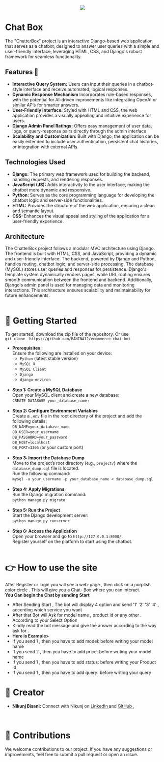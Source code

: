 <div align="center">
  <img src="client/public/logo.png">
</div>

<h1>  Chat Box  </h1>
The "ChatterBox" project is an interactive Django-based web application that serves as a chatbot, designed to answer user queries with a simple and user-friendly interface, leveraging HTML, CSS, and Django's robust framework for seamless functionality.
<br>

<h2>Features 🎯</h2>
<ul>
<li><strong>Interactive Query System:</strong> Users can input their queries in a chatbot-style interface and receive automated, logical responses.</li>
<li><strong>Dynamic Response Mechanism</strong> Incorporates rule-based responses, with the potential for AI-driven improvements like integrating OpenAI or similar APIs for smarter answers.</li>
<li><strong>User-Friendly Interface:</strong> Styled with HTML and CSS, the web application provides a visually appealing and intuitive experience for users.</li>
<li><strong>Django Admin Panel Ratings:</strong> Offers easy management of user data, logs, or query-response pairs directly through the admin interface</li>
<li><strong>Scalability and Customization:</strong> Built with Django, the application can be easily extended to include user authentication, persistent chat histories, or integration with external APIs. </li>

</ul>

<h2>Technologies Used</h2>
<ul>

  <li><strong>Django:</strong> The primary web framework used for building the backend, handling requests, and rendering responses.</li>
  <li><strong>JavaScript (JS):</strong> Adds interactivity to the user interface, making the chatbot more dynamic and responsive.</li>
  <li><strong>Python:</strong> Serves as the core programming language for developing the chatbot logic and server-side functionalities.</li>
  <li><strong>HTML:</strong> Provides the structure of the web application, ensuring a clean and semantic layout.</li>
  <li><strong>CSS:</strong> Enhances the visual appeal and styling of the application for a user-friendly experience.</li>

</ul>

<h2>Architecture</h2>
The ChatterBox project follows a modular MVC  architecture using Django. The frontend is built with HTML, CSS, and JavaScript, providing a dynamic and user-friendly interface. The backend, powered by Django and Python, handles routing, chatbot logic, and server-side processing. The database (MySQL) stores user queries and responses for persistence. Django's template system dynamically renders pages, while URL routing ensures smooth communication between the frontend and backend. Additionally, Django's admin panel is used for managing data and monitoring interactions. This architecture ensures scalability and maintainability for future enhancements.

<br>
<br>
<h1>🚀 Getting Started</h1>
To get started, download the zip file of the repository. Or use <br>
<code>git clone  https://github.com/RANINA12/ecommerce-chat-bot</code><br>
<ul> <li> <strong>Prerequisites:</strong><br> Ensure the following are installed on your device:<br> <ul> <li><code>Python</code> (latest stable version)</li> <li><code>MySQL 8</code></li> <li><code>MySQL Client</code></li> <li><code>Django</code></li> <li><code>django-environ</code></li> </ul> </li><br> <li> <strong>Step 1: Create a MySQL Database</strong><br> Open your MySQL client and create a new database:<br> <code>CREATE DATABASE your_database_name;</code> </li><br> <li> <strong>Step 2: Configure Environment Variables</strong><br> Create a <code>.env</code> file in the root directory of the project and add the following details:<br> <code>DB_NAME=your_database_name</code><br> <code>DB_USER=your_username</code><br> <code>DB_PASSWORD=your_password</code><br> <code>DB_HOST=localhost</code><br> <code>DB_PORT=3306</code> (or your custom port)<br> </li><br> <li> <strong>Step 3: Import the Database Dump</strong><br> Move to the project’s root directory (e.g., <code>project/</code>) where the <code>database_dump.sql</code> file is located.<br> Run the following command:<br> <code>mysql -u your_username -p your_database_name < database_dump.sql</code> </li><br> <li> <strong>Step 4: Apply Migrations</strong><br> Run the Django migration command:<br> <code>python manage.py migrate</code> </li><br> <li> <strong>Step 5: Run the Project</strong><br> Start the Django development server:<br> <code>python manage.py runserver</code> </li><br> <li> <strong>Step 6: Access the Application</strong><br> Open your browser and go to <code>http://127.0.0.1:8000/</code>.<br> Register yourself on the platform to start using the chatbot. </li><br> </ul>

<h1>👉 How to use the site</h1>
After Register or login you will see a web-page , then click on a purplish color circle . This will give you a Chat- Box where you can interact.<br>
<strong>You Can begin the Chat by sending Start </strong>
<ul>
  <li>After Sending Start , The bot will display 4 option and send '1' '2' '3' '4' , according which service you want</li>
  <li> After that Bot will Ask for model name , product id or any other . According to your Select Option</li>
  <li>Kindly read the bot message and give the answer according to the way ask for .</li>
  <li><strong>Here is Example></strong></li>
  <li>If you send 1 , then you have to add model: before writing your model name</li>
  <li>If you send 2 , then you have to add price: before writing your model name</li>
  <li>If you send 1 , then you have to add status: before writing your Product Id</li>
  <li>If you send 1 , then you have to add query: before writing your query</li>

  
</ul>
<h1>👥 Creator </h1>


<ul>
  <li><strong>Nikunj Bisani:</strong>
  Connect with Nikunj on 
  <a href="https://www.linkedin.com/in/nikunjbisani/">
  LinkedIn
  </a> and 
  <a href="https://github.com/ranina12">
  GitHub
  </a>,
  </li>
</ul>
<br>

<h1>🙌 Contributions</h1>
We welcome contributions to our project. If you have any suggestions or improvements, feel free to submit a pull request or open an issue.
<br>
<br>


